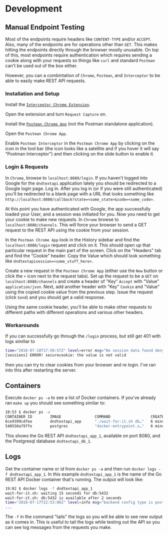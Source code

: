 # Development

## Manual Endpoint Testing

Most of the endpoints require headers like `CONTENT-TYPE` and/or `ACCEPT`. Also, many of the endpoints are for operations other than `GET`. This makes hitting the endpoints directly through the browser mostly unusable. On top of this, most endpoints require authentication which requires sending a cookie along with your requests so things like `curl` and standard `Postman` can't be used out of the box either.

However, you can a combintation of `Chrome`, `Postman`, and `Interceptor` to be able to easily make REST API requests.

### Installation and Setup

Install the [`Interceptor Chrome Extension`](https://chrome.google.com/webstore/detail/postman-interceptor/aicmkgpgakddgnaphhhpliifpcfhicfo?hl=en-US).

Open the extension and turn `Request Capture` on.

Install the [`Postman Chrome App`](https://chrome.google.com/webstore/detail/postman/fhbjgbiflinjbdggehcddcbncdddomop/related) (not the Postman standalone application).

Open the `Postman Chrome App`.

Enable `Postman Interceptor` in the `Postman Chrome App` by clicking on the icon in the tool bar (the icon looks like a satellite and if you hover it will say "Postman Interceptor") and then clicking on the slide button to enable it.

### Login & Requests

In `Chrome`, browse to `localhost:8080/login`. If you haven't logged into Google for the `dndtextapi` application lately you should be redirected to a Google login page. Log in. After you log in (or if you were still authenticated) you'll be redirected to a blank page with a URL that looks something like `http://localhost:8080/callback?state=<some_state>&code=<some_code>`.

At this point you have authenticated with Google, the app successfully loaded your User, and a session was initiated for you. Now you need to get your cookie to make new requests. In `Chrome` browse to `localhost:8080/channels`. This will force your browser to send a GET request to the REST API using the cookie from your session.

In the `Postman Chrome App` look in the History sidebar and find the `localhost:8080/login` request and click on it. This should open up that particular request in the main part of the screen. Click on the "Headers" tab and find the "Cookie" header. Copy the Value which should look something like `dndtextapisession=<some_stuff_here>`.

Create a new request in the `Postman Chrome App` (either use the `New` button or click the `+` icon next to the request tabs). Set up the request to be a `GET` on `localhost:8080/channels` and create a header of "Key" `Accept` with "Value" `application/json`. Next, add another header with "Key" `Cookie` and "Value" using the copied cookie value from the previous step. Issue the request (click `Send`) and you should get a valid response.

Using the same cookie header, you'll be able to make other requests to different paths with different operations and various other headers.

### Workarounds

If you can successfully go through the `/login` process, but still get 401 with logs similiar to

```bash
time="2018-07-18T17:50:57Z" level=error msg="No session data found denying access."
[sessions] ERROR! securecookie: the value is not valid
```

then you can try to clear cookies from your browser and re login. I've ran into this after restarting the server.

## Containers

Execute `docker ps -a` to see a list of Docker containers. If you've already ran `make up` you should see something similar to:

```bash
18:53 $ docker ps -a
CONTAINER ID        IMAGE               COMMAND                  CREATED             STATUS                   PORTS                    NAMES
6ce9399cdfee        dndtextapi_app      "./wait-for-it.sh db…"   6 minutes ago       Up 6 minutes             0.0.0.0:8080->8080/tcp   dndtextapi_app_1
540550a797fe        postgres            "docker-entrypoint.s…"   6 minutes ago       Up 6 minutes             0.0.0.0:5432->5432/tcp   dndtextapi_db_1
```

This shows the Go REST API `dndtextapi_app_1`, available on port 8080, and the Postgresql database `dndtextapi_db_1`.

## Logs

Get the container name or id from `docker ps -a` and then run `docker logs -f dndtextapi_app_1`. In this example `dndtextapi_app_1` is the name of the Go REST API Docker container that's running. The output will look like:

```bash
19:02 $ docker logs -f dndtextapi_app_1
wait-for-it.sh: waiting 15 seconds for db:5432
wait-for-it.sh: db:5432 is available after 2 seconds
time="2018-07-17T22:53:06Z" level=info msg="backend config type is postgres"
...
```

The `-f` in the command "tails" the logs so you will be able to see new output as it comes in. This is useful to tail the logs while testing out the API so you can see log messages from the requests you make.